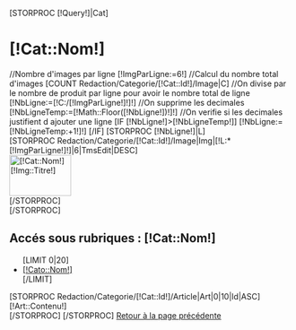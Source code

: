 [STORPROC [!Query!]|Cat]
	<h1>[!Cat::Nom!]</h1>
	//Nombre d'images par ligne
	[!ImgParLigne:=6!]
	//Calcul du nombre total d'images
	[COUNT Redaction/Categorie/[!Cat::Id!]/Image|C]
	//On divise par le nombre de produit par ligne pour avoir le nombre total de ligne
	[!NbLigne:=[!C:/[!ImgParLigne!]!]!]
	//On supprime les decimales 
	[!NbLigneTemp:=[!Math::Floor([!NbLigne!])!]!]
	//On verifie si les decimales justifient d ajouter une ligne 
	[IF [!NbLigne!]>[!NbLigneTemp!]]
		[!NbLigne:=[!NbLigneTemp:+1!]!]
	[/IF]
	[STORPROC [!NbLigne!]|L]
		<div id="Milieu">
		[STORPROC Redaction/Categorie/[!Cat::Id!]/Image|Img|[!L:*[!ImgParLigne!]!]|6|TmsEdit|DESC]
			<div class="ImgGalerie">
				<a href="/[!Img::URL!]" rel="lightbox[acc]" title="[!Cat::Nom!] : [!Img::Titre!]"><img src="/[!Img::URL!]" alt="[!Cat::Nom!] [!Img::Titre!]" title="[!Img::Titre!]" style="width:110px;height:73px;"/></a>
			</div>
		[/STORPROC]
			<div class="Clear"></div>
		</div>
	[/STORPROC]
	<h2>Acc&eacute;s sous rubriques : [!Cat::Nom!]</h2>
	<div id="SousCat">
		<ul>
			[LIMIT 0|20]
				<li>
					<a href="/[!Lien!]/[!Cato::Link!]" title="[!Cato::Nom!]">[!Cato::Nom!]</a>
				</li>
			[/LIMIT]
		</ul>
	</div>
	[STORPROC Redaction/Categorie/[!Cat::Id!]/Article|Art|0|10|Id|ASC]
			<div>[!Art::Contenu!]</div>
		[/STORPROC]
[/STORPROC]
<a href="[!SERVER::HTTP_REFERER!]" title="Retour &agrave; la page pr&eacute;c&eacute;dente">Retour &agrave; la page pr&eacute;c&eacute;dente</a>